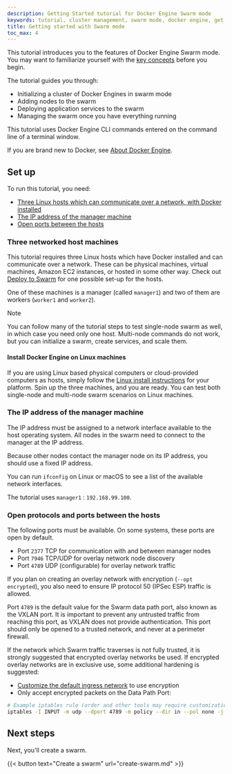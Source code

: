 ```yaml
---
description: Getting Started tutorial for Docker Engine Swarm mode
keywords: tutorial, cluster management, swarm mode, docker engine, get started
title: Getting started with Swarm mode
toc_max: 4
---
```


This tutorial introduces you to the features of Docker Engine Swarm mode. You
may want to familiarize yourself with the [key concepts](../key-concepts.md)
before you begin.

The tutorial guides you through:

* Initializing a cluster of Docker Engines in swarm mode
* Adding nodes to the swarm
* Deploying application services to the swarm
* Managing the swarm once you have everything running

This tutorial uses Docker Engine CLI commands entered on the command line of a
terminal window.

If you are brand new to Docker, see [About Docker Engine](../../_index.md).

## Set up

To run this tutorial, you need:

* [Three Linux hosts which can communicate over a network, with Docker installed](#three-networked-host-machines)
* [The IP address of the manager machine](#the-ip-address-of-the-manager-machine)
* [Open ports between the hosts](#open-protocols-and-ports-between-the-hosts)

### Three networked host machines

This tutorial requires three Linux hosts which have Docker installed and can
communicate over a network. These can be physical machines, virtual machines,
Amazon EC2 instances, or hosted in some other way. Check out
[Deploy to Swarm](/guides/swarm-deploy.md#prerequisites) for one possible set-up for the hosts.

One of these machines is a manager (called `manager1`) and two of them are
workers (`worker1` and `worker2`).

> [!NOTE]
>
> You can follow many of the tutorial steps to test single-node swarm as well, in which case you need only one host. Multi-node commands do not work, but you can initialize a swarm, create services, and scale them.

#### Install Docker Engine on Linux machines

If you are using Linux based physical computers or cloud-provided computers as
hosts, simply follow the [Linux install instructions](../../install/_index.md)
for your platform. Spin up the three machines, and you are ready. You can test both
single-node and multi-node swarm scenarios on Linux machines.

### The IP address of the manager machine

The IP address must be assigned to a network interface available to the host
operating system. All nodes in the swarm need to connect to the manager at
the IP address.

Because other nodes contact the manager node on its IP address, you should use a
fixed IP address.

You can run `ifconfig` on Linux or macOS to see a list of the
available network interfaces.

The tutorial uses `manager1` : `192.168.99.100`.

### Open protocols and ports between the hosts

The following ports must be available. On some systems, these ports are open by default.

* Port `2377` TCP for communication with and between manager nodes
* Port `7946` TCP/UDP for overlay network node discovery
* Port `4789` UDP (configurable) for overlay network traffic

If you plan on creating an overlay network with encryption (`--opt encrypted`),
you also need to ensure IP protocol 50 (IPSec ESP) traffic is allowed.

Port `4789` is the default value for the Swarm data path port, also known as the VXLAN port.
It is important to prevent any untrusted traffic from reaching this port, as VXLAN does not
provide authentication. This port should only be opened to a trusted network, and never at a
perimeter firewall.

If the network which Swarm traffic traverses is not fully trusted, it is strongly suggested that
encrypted overlay networks be used. If encrypted overlay networks are in exclusive use, some
additional hardening is suggested:

* [Customize the default ingress network](../networking.md) to use encryption
* Only accept encrypted packets on the Data Path Port:

```bash
# Example iptables rule (order and other tools may require customization)
iptables -I INPUT -m udp --dport 4789 -m policy --dir in --pol none -j DROP
```

## Next steps

Next, you'll create a swarm. 

{{< button text="Create a swarm" url="create-swarm.md" >}}
